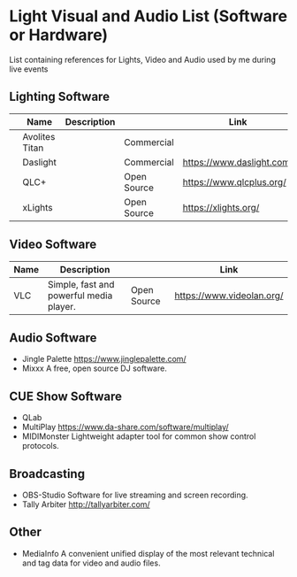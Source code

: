 # Light Visual and Audio List (Software or Hardware)
List containing references for Lights, Video and Audio used by me during live events


## Lighting Software
|   | Name                      | Description                         |               |  Link                     |
| - | ------------------------- | ----------------------------------- | ------------- | ------------------------- |
|   | Avolites Titan            |                                     | Commercial    |                           |
|   | Daslight                  |                                     | Commercial    | https://www.daslight.com/ |
|   | QLC+                      |                                     | Open Source   | https://www.qlcplus.org/  |
|   | xLights                   |                                     | Open Source   | https://xlights.org/      |


## Video Software
| Name                      | Description                                 |               | Link                      |
| ------------------------- | ------------------------------------------- | ------------- | ------------------------- |
| VLC                       | Simple, fast and powerful media player.     | Open Source   | https://www.videolan.org/ |


## Audio Software

- Jingle Palette      https://www.jinglepalette.com/
- Mixxx               A free, open source DJ software.

## CUE Show Software

- QLab
- MultiPlay       https://www.da-share.com/software/multiplay/
- MIDIMonster     Lightweight adapter tool for common show control protocols.

## Broadcasting

- OBS-Studio          Software for live streaming and screen recording.
- Tally Arbiter       http://tallyarbiter.com/

## Other

- MediaInfo           A convenient unified display of the most relevant technical and tag data for video and audio files.
